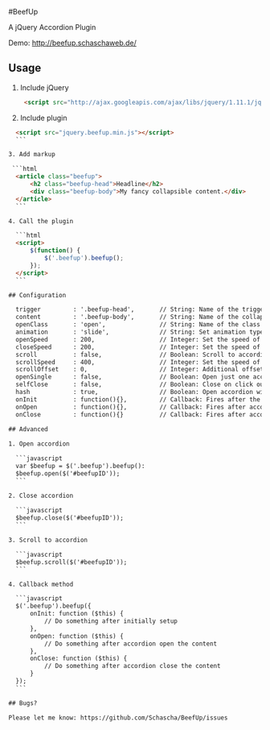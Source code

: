 #BeefUp

A jQuery Accordion Plugin

Demo: http://beefup.schaschaweb.de/

## Usage

1. Include jQuery

   ```html
    <script src="http://ajax.googleapis.com/ajax/libs/jquery/1.11.1/jquery.min.js"></script>
    ```

2. Include plugin
  
  ```html
    <script src="jquery.beefup.min.js"></script>
    ```

3. Add markup
 
   ```html
    <article class="beefup">
        <h2 class="beefup-head">Headline</h2>
        <div class="beefup-body">My fancy collapsible content.</div>
    </article>
    ```

4. Call the plugin

    ```html
    <script>
        $(function() {
            $('.beefup').beefup();
        });
    </script>
    ```

## Configuration

    trigger			: '.beefup-head',       // String: Name of the trigger element
    content			: '.beefup-body',       // String: Name of the collapsible content
    openClass		: 'open',				// String: Name of the class which shows if a accordion is triggered or not
    animation		: 'slide',				// String: Set animation type, "slide" or "fade"
    openSpeed		: 200,					// Integer: Set the speed of the open animation
    closeSpeed		: 200,					// Integer: Set the speed of the close animation
    scroll			: false,				// Boolean: Scroll to accordion
    scrollSpeed     : 400,					// Integer: Set the speed of the scroll feature
    scrollOffset	: 0,					// Integer: Additional offset to accordion position
    openSingle		: false,				// Boolean: Open just one accordion at once
    selfClose       : false,                // Boolean: Close on click outside
    hash            : true,                 // Boolean: Open accordion with id on hash change
    onInit			: function(){},			// Callback: Fires after the accordions initially setup
    onOpen			: function(){},			// Callback: Fires after accordion opens content
    onClose			: function(){}			// Callback: Fires after accordion close content

## Advanced
    
1. Open accordion

    ```javascript
    var $beefup = $('.beefup').beefup():
    $beefup.open($('#beefupID'));
    ```

2. Close accordion
    
    ```javascript    
    $beefup.close($('#beefupID'));
    ```

3. Scroll to accordion

    ```javascript
    $beefup.scroll($('#beefupID'));
    ```

4. Callback method

    ```javascript
    $('.beefup').beefup({
        onInit: function ($this) {
            // Do something after initially setup
        },
        onOpen: function ($this) {
            // Do something after accordion open the content
        },
        onClose: function ($this) {
            // Do something after accordion close the content
        }
    });
    ```

## Bugs?

Please let me know: https://github.com/Schascha/BeefUp/issues
